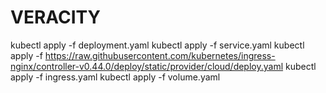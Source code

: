 # VERACITY


kubectl apply -f deployment.yaml
kubectl apply -f service.yaml
kubectl apply -f https://raw.githubusercontent.com/kubernetes/ingress-nginx/controller-v0.44.0/deploy/static/provider/cloud/deploy.yaml
kubectl apply -f ingress.yaml
kubectl apply -f volume.yaml

